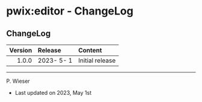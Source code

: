 # pwix:editor - ChangeLog

## ChangeLog

| Version | Release    | Content |
| ---:    | :---       | :---    |
| 1.0.0   | 2023- 5- 1 | Initial release |

---
P. Wieser
- Last updated on 2023, May 1st
